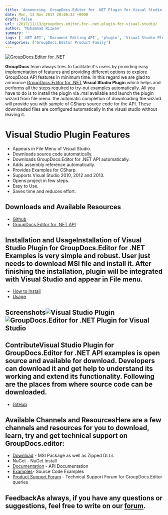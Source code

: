 ```yaml
---
title: 'Announcing  GroupDocs.Editor for .NET Plugin for Visual Studio'
date: Mon, 13 Nov 2017 20:06:32 +0000
draft: false
url: /2017/11/13/groupdocs.editor-for-.net-plugin-for-visual-studio/
author: 'Muhammad Rizwan'
summary: ''
tags: ['.NET API', 'Document Editing API', 'plugin', 'Visual Studio Plugin', 'GroupDocs.Editor']
categories: ['GroupDocs.Editor Product Family']
---
```


[![GroupDocs.Editor for .NET](http://blog.groupdocs.com/wp-content/uploads/sites/4/2017/07/groupdocs-editor.png)](https://www.groupdocs.com/products/editor/net)

**GroupDocs** team always tries to facilitate it's users by providing easy implementation of features and providing different options to explore GroupDocs API features in minimum time. In this regard we are glad to announce [GroupDocs.Editor for .NET](https://products.groupdocs.com/editor/net "GroupDocs.Editor for .NET") **Visual Studio Plugin** which helps and performs all the steps required to try-out examples automatically. All you have to do is to install the plugin via .msi available and launch the plugin wizard from file menu. the automatic completion of downloading the wizard will provide you with sample of CSharp source code for the API. These downloaded files are configured automatically in the visual studio without leaving it.

# Visual Studio Plugin Features

*   Appears in File Menu of Visual Studio.
*   Downloads source code automatically.
*   Downloads GroupDocs.Editor for .NET API automatically.
*   Adds assembly reference automatically.
*   Provides Examples for CSharp.
*   Supports Visual Studio 2010, 2012 and 2013.
*   Opens project in few steps.
*   Easy to Use.
*   Saves time and reduces effort.

## Downloads and Available Resources

*   [Github](https://github.com/groupdocs-editor/GroupDocs.Editor-for-.NET/tree/master/Plugins/GroupDocs_Editor_VSPlugin ".NET Document Editing API Visual Studio Plugin")
*   [GroupDocs.Editor for .NET API](https://downloads.groupdocs.com/editor/net "GroupDocs.Search")

## Installation and UsageInstallation of Visual Studio Plugin for GroupDocs.Editor for .NET Examples is very simple and robust. User just needs to download MSI file and install it. After finishing the installation, plugin will be integrated with **Visual Studio** and appear in File menu.

*   [How to Install](https://docs.groupdocs.com/editor/net "GroupDocs.Editor How to Install")
*   [Usage](https://docs.groupdocs.com/editor/net "GroupDocs.Editor Usage")

## Screenshots![Visual Studio Plugin](http://blog.groupdocs.com/wp-content/uploads/sites/4/2017/10/Visual-Studio-Example-1.png "Visual Studio Plugin") ![GroupDocs.Editor for .NET Plugin for Visual Studio](http://blog.groupdocs.com/wp-content/uploads/sites/4/2017/10/Visual-Studio-Example-Installer-2.png "GroupDocs.Editor for .NET Plugin for Visual Studio")

## ContributeVisual Studio Plugin for **GroupDocs.Editor for .NET API** examples is open source and available for download. Developers can download it and get help to understand its working and extend its functionality. Following are the places from where source code can be downloaded.

*   [GitHub](https://github.com/groupdocs-editor/GroupDocs.Editor-for-.NET)

## Available Channels and ResourcesHere are a few channels and resources for you to download, learn, try and get technical support on GroupDocs.editor:

*   [Download](https://downloads.groupdocs.com/editor/net "GroupDocs.Editor MSI") - MSI Package as well as Zipped DLLs
*   NuGet - NuGet Install
*   [Documentation](https://docs.groupdocs.com/display/editornet/Getting+Started "Editor API documentation") - API Documentation
*   [Examples](https://github.com/groupdocs-editor/GroupDocs.Editor-for-.NET "How to use Editor API")\- Source Code Examples
*   [Product Support Forum](https://forum.groupdocs.com/c/editor) - Technical Support Forum for GroupDocs.Editor queries

## FeedbackAs always, if you have any questions or suggestions, feel free to write on our [forum](https://forum.groupdocs.com/c/editor "Technical Support Forum").





